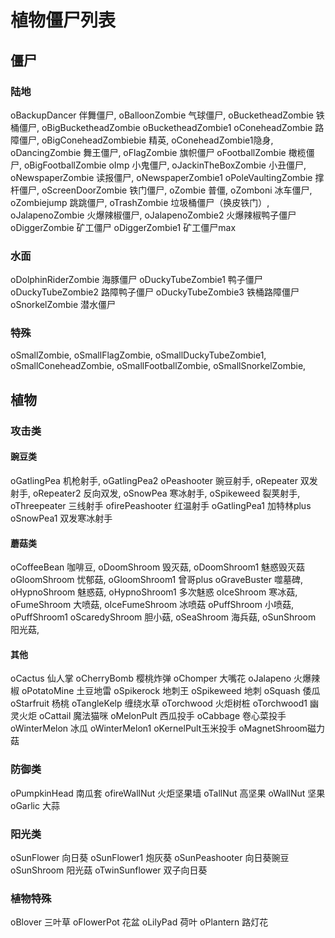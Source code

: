 # 植物僵尸列表

## 僵尸

### 陆地

oBackupDancer 伴舞僵尸,
oBalloonZombie 气球僵尸,
oBucketheadZombie 铁桶僵尸,
oBigBucketheadZombie
oBucketheadZombie1
oConeheadZombie 路障僵尸,
oBigConeheadZombiebie 精英,
oConeheadZombie1隐身,
oDancingZombie 舞王僵尸,
oFlagZombie 旗帜僵尸
oFootballZombie 橄榄僵尸,
 oBigFootballZombie
oImp 小鬼僵尸,
oJackinTheBoxZombie 小丑僵尸,
oNewspaperZombie 读报僵尸,
oNewspaperZombie1
oPoleVaultingZombie 撑杆僵尸,
oScreenDoorZombie 铁门僵尸,
oZombie 普僵,
oZomboni 冰车僵尸,
oZombiejump 跳跳僵尸,
oTrashZombie 垃圾桶僵尸（换皮铁门）,
oJalapenoZombie 火爆辣椒僵尸,
oJalapenoZombie2 火爆辣椒鸭子僵尸
oDiggerZombie 矿工僵尸
oDiggerZombie1 矿工僵尸max

### 水面

oDolphinRiderZombie 海豚僵尸
oDuckyTubeZombie1 鸭子僵尸
oDuckyTubeZombie2 路障鸭子僵尸
oDuckyTubeZombie3 铁桶路障僵尸
oSnorkelZombie 潜水僵尸

### 特殊

oSmallZombie,
oSmallFlagZombie,
oSmallDuckyTubeZombie1,
oSmallConeheadZombie,
oSmallFootballZombie,
oSmallSnorkelZombie,

## 植物

### 攻击类

#### 豌豆类

oGatlingPea 机枪射手,
oGatlingPea2
oPeashooter 豌豆射手,
oRepeater 双发射手,
oRepeater2 反向双发,
oSnowPea 寒冰射手,
oSpikeweed 裂荚射手,
oThreepeater 三线射手
ofirePeashooter 红温射手
oGatlingPea1 加特林plus
oSnowPea1 双发寒冰射手

#### 蘑菇类

oCoffeeBean 咖啡豆,
oDoomShroom 毁灭菇,
oDoomShroom1 魅惑毁灭菇
oGloomShroom 忧郁菇,
oGloomShroom1 曾哥plus
oGraveBuster 噬墓碑,
oHypnoShroom 魅惑菇,
oHypnoShroom1 多次魅惑
oIceShroom 寒冰菇,
oFumeShroom 大喷菇,
oIceFumeShroom 冰喷菇
oPuffShroom 小喷菇,
oPuffShroom1 
oScaredyShroom 胆小菇,
oSeaShroom 海兵菇,
oSunShroom 阳光菇,

#### 其他

oCactus 仙人掌
oCherryBomb 樱桃炸弹
oChomper 大嘴花
oJalapeno 火爆辣椒
oPotatoMine 土豆地雷
oSpikerock 地刺王
oSpikeweed 地刺
oSquash 倭瓜
oStarfruit 杨桃
oTangleKelp 缠绕水草
oTorchwood 火炬树桩
oTorchwood1 幽灵火炬
oCattail 魔法猫咪
oMelonPult 西瓜投手
oCabbage 卷心菜投手
oWinterMelon 冰瓜
oWinterMelon1
oKernelPult玉米投手
oMagnetShroom磁力菇

### 防御类

oPumpkinHead 南瓜套
ofireWallNut 火炬坚果墙
oTallNut 高坚果
oWallNut 坚果
oGarlic 大蒜

### 阳光类

oSunFlower 向日葵
oSunFlower1 炮灰葵
oSunPeashooter 向日葵豌豆
oSunShroom 阳光菇
oTwinSunflower 双子向日葵

### 植物特殊

oBlover 三叶草
oFlowerPot 花盆
oLilyPad 荷叶
oPlantern 路灯花
